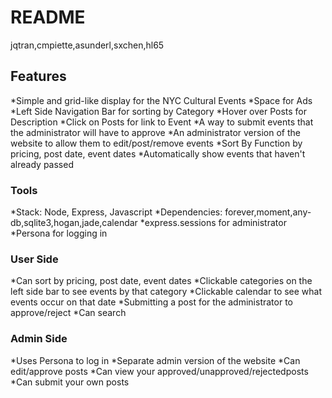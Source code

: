 README
======
jqtran,cmpiette,asunderl,sxchen,hl65

Features
--------
*Simple and grid-like display for the NYC Cultural Events
*Space for Ads
*Left Side Navigation Bar for sorting by Category
*Hover over Posts for Description
*Click on Posts for link to Event
*A way to submit events that the administrator will have to approve
*An administrator version of the website to allow them to edit/post/remove events
*Sort By Function by pricing, post date, event dates
*Automatically show events that haven't already passed 

### Tools
*Stack: Node, Express, Javascript
*Dependencies: forever,moment,any-db,sqlite3,hogan,jade,calendar
*express.sessions for administrator
*Persona for logging in

### User Side
*Can sort by pricing, post date, event dates
*Clickable categories on the left side bar to see events by that category
*Clickable calendar to see what events occur on that date
*Submitting a post for the administrator to approve/reject
*Can search

### Admin Side
*Uses Persona to log in
*Separate admin version of the website
*Can edit/approve posts
*Can view your approved/unapproved/rejectedposts
*Can submit your own posts
